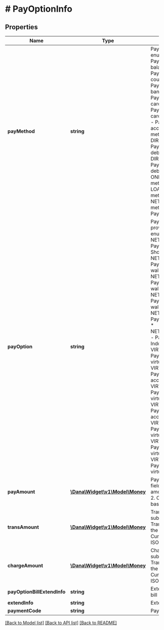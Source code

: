 # # PayOptionInfo

## Properties

Name | Type | Description | Notes
------------ | ------------- | ------------- | -------------
**payMethod** | **string** | Payment method name. The enums:&lt;br&gt;   * BALANCE - Payment method with balance&lt;br&gt;   * COUPON - Payment method with coupon&lt;br&gt;   * NET_BANKING - Payment method with internet banking&lt;br&gt;   * CREDIT_CARD - Payment method with credit card&lt;br&gt;   * DEBIT_CARD - Payment method with debit card&lt;br&gt;   * VIRTUAL_ACCOUNT - Payment method with virtual account&lt;br&gt;   * OTC - Payment method with OTC&lt;br&gt;   * DIRECT_DEBIT_CREDIT_CARD - Payment method with direct debit of credit card&lt;br&gt;   * DIRECT_DEBIT_DEBIT_CARD - Payment method with direct debit of debit card&lt;br&gt;   * ONLINE_CREDIT - Payment method with online Credit&lt;br&gt;   * LOAN_CREDIT - Payment method with DANA Cicil&lt;br&gt;   * NETWORK_PAY - Payment method with e-wallet   * CARD - Payment method with Card |
**payOption** | **string** | Payment option which shows the provider of this payment. The enums:&lt;br&gt;   * NETWORK_PAY_PG_SPAY - Payment method with ShopeePay e-wallet&lt;br&gt;   * NETWORK_PAY_PG_OVO - Payment method with OVO e-wallet&lt;br&gt;   * NETWORK_PAY_PG_GOPAY - Payment method with GoPay e-wallet&lt;br&gt;   * NETWORK_PAY_PG_LINKAJA - Payment method with LinkAja e-wallet&lt;br&gt;   * NETWORK_PAY_PG_CARD - Payment method with Card&lt;br&gt;   * NETWORK_PAY_PC_INDOMARET - Payment method with Indomaret&lt;br&gt;   * VIRTUAL_ACCOUNT_BCA - Payment method with BCA virtual account&lt;br&gt;   * VIRTUAL_ACCOUNT_BNI - Payment method with BNI virtual account&lt;br&gt;   * VIRTUAL_ACCOUNT_MANDIRI - Payment method with Mandiri virtual account&lt;br&gt;   * VIRTUAL_ACCOUNT_BRI - Payment method with BRI virtual account&lt;br&gt;   * VIRTUAL_ACCOUNT_BTPN - Payment method with BTPN virtual account&lt;br&gt;   * VIRTUAL_ACCOUNT_CIMB - Payment method with CIMB virtual account&lt;br&gt;   * VIRTUAL_ACCOUNT_PERMATA - Payment method with Permata virtual account&lt;br&gt; | [optional]
**payAmount** | [**\Dana\Widget\v1\Model\Money**](Money.md) | Pay amount. Contains two sub-fields:&lt;br&gt; 1. Value: Transaction amount, including the cents&lt;br&gt; 2. Currency: Currency code based on ISO&lt;br&gt; | [optional]
**transAmount** | [**\Dana\Widget\v1\Model\Money**](Money.md) | Trans amount. Contains two sub-fields:&lt;br&gt; 1. Value: Transaction amount, including the cents&lt;br&gt; 2. Currency: Currency code based on ISO&lt;br&gt; | [optional]
**chargeAmount** | [**\Dana\Widget\v1\Model\Money**](Money.md) | Charge amount. Contains two sub-fields:&lt;br&gt; 1. Value: Transaction amount, including the cents&lt;br&gt; 2. Currency: Currency code based on ISO&lt;br&gt; | [optional]
**payOptionBillExtendInfo** | **string** | Extend information of pay option bill | [optional]
**extendInfo** | **string** | Extend information | [optional]
**paymentCode** | **string** | Payment code | [optional]

[[Back to Model list]](../../README.md#models) [[Back to API list]](../../README.md#endpoints) [[Back to README]](../../README.md)
